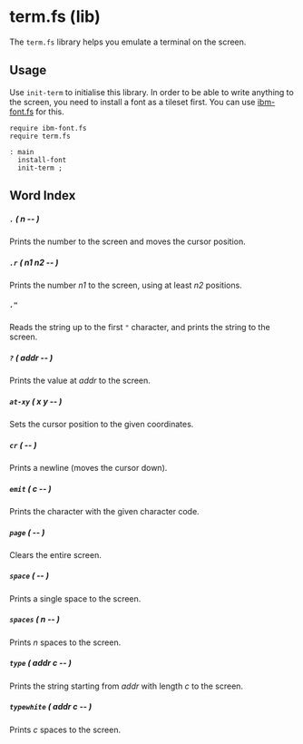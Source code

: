 # term.fs (lib)

The `term.fs` library helps you emulate a terminal on the screen.

## Usage

Use `init-term` to initialise this library. In order to be able to write
anything to the screen, you need to install a font as a tileset first. You
can use [ibm-font.fs](./ibm-font.md) for this.

```forth
require ibm-font.fs
require term.fs

: main
  install-font
  init-term ;
```

## Word Index

##### `.` *( n -- )*
Prints the number to the screen and moves the cursor position.

##### `.r` *( n1 n2 -- )*
Prints the number *n1* to the screen, using at least *n2* positions.

##### `."`
Reads the string up to the first `"` character, and prints the string to the
screen.

##### `?` *( addr -- )*
Prints the value at *addr* to the screen.

##### `at-xy` *( x y -- )*
Sets the cursor position to the given coordinates.

##### `cr` *( -- )*
Prints a newline (moves the cursor down).

##### `emit` *( c -- )*
Prints the character with the given character code.

##### `page` *( -- )*
Clears the entire screen.

##### `space` *( -- )*
Prints a single space to the screen.

##### `spaces` *( n -- )*
Prints *n* spaces to the screen.

##### `type` *( addr c -- )*
Prints the string starting from *addr* with length *c* to the screen.

##### `typewhite` *( addr c -- )*
Prints *c* spaces to the screen.
